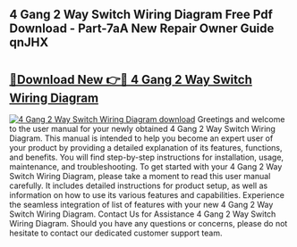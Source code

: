 ## 4 Gang 2 Way Switch Wiring Diagram Free Pdf Download - Part-7aA New Repair Owner Guide qnJHX

# <h2><a href="http://dfku58.blite.top/?on=4+Gang+2+Way+Switch+Wiring+Diagram">🔗Download New 👉🔴 4 Gang 2 Way Switch Wiring Diagram</a></h2>

[![4 Gang 2 Way Switch Wiring Diagram download](https://i.imgur.com/lujVjoI.png)](http://dfku58.blite.top/?on=4+Gang+2+Way+Switch+Wiring+Diagram)
Greetings and welcome to the user manual for your newly obtained 4 Gang 2 Way Switch Wiring Diagram. This manual is intended to help you become an expert user of your product by providing a detailed explanation of its features, functions, and benefits. You will find step-by-step instructions for installation, usage, maintenance, and troubleshooting. To get started with your 4 Gang 2 Way Switch Wiring Diagram, please take a moment to read this user manual carefully. It includes detailed instructions for product setup, as well as information on how to use its various features and capabilities. Experience the seamless integration of list of features with your new 4 Gang 2 Way Switch Wiring Diagram. Contact Us for Assistance 4 Gang 2 Way Switch Wiring Diagram. Should you have any questions or concerns, please do not hesitate to contact our dedicated customer support team.
